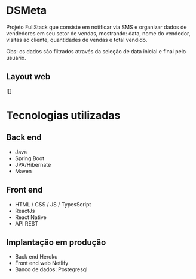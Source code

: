 # DSMeta
Projeto FullStack que consiste em notificar via SMS e organizar dados de vendedores em seu setor de vendas, mostrando: data, nome do vendedor, visitas ao cliente, quantidades de vendas e total vendido.

Obs: os dados são filtrados através da seleção de data inicial e final pelo usuário.

## Layout web
![]

# Tecnologias utilizadas
## Back end
- Java
- Spring Boot
- JPA/Hibernate
- Maven

## Front end
- HTML / CSS / JS / TypesScript
- ReactJs
- React Native
- API REST

## Implantação em produção
- Back end Heroku
- Front end web Netlify
- Banco de dados: Postegresql

